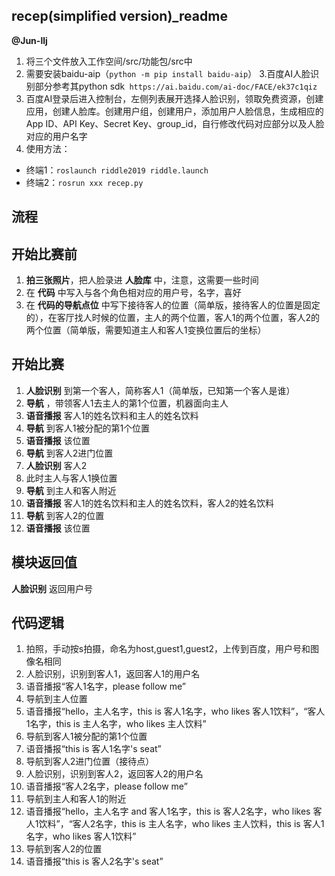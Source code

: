 ## recep(simplified version)_readme  
__@Jun-llj__    
1. 将三个文件放入工作空间/src/功能包/src中    
2. 需要安装baidu-aip（`python -m pip install baidu-aip`）
3.百度AI人脸识别部分参考其python sdk` https://ai.baidu.com/ai-doc/FACE/ek37c1qiz`  
4. 百度AI登录后进入控制台，左侧列表展开选择人脸识别，领取免费资源，创建应用，创建人脸库。创建用户组，创建用户，添加用户人脸信息，生成相应的App ID、API Key、Secret Key、group_id，自行修改代码对应部分以及人脸对应的用户名字      
5. 使用方法：  
- 终端1：`roslaunch riddle2019 riddle.launch`  
- 终端2：`rosrun xxx recep.py`    
## 流程  
## 开始比赛前  
1. __拍三张照片__，把人脸录进 __人脸库__ 中，注意，这需要一些时间    
2. 在 __代码__ 中写入与各个角色相对应的用户号，名字，喜好  
3. 在 __代码的导航点位__ 中写下接待客人的位置（简单版，接待客人的位置是固定的），在客厅找人时候的位置，主人的两个位置，客人1的两个位置，客人2的两个位置（简单版，需要知道主人和客人1变换位置后的坐标）  
## 开始比赛  
1. __人脸识别__ 到第一个客人，简称客人1（简单版，已知第一个客人是谁）
2. __导航__ ，带领客人1去主人的第1个位置，机器面向主人  
3. __语音播报__ 客人1的姓名饮料和主人的姓名饮料  
4. __导航__ 到客人1被分配的第1个位置  
5. __语音播报__ 该位置
6. __导航__ 到客人2进门位置  
7. __人脸识别__ 客人2  
8. 此时主人与客人1换位置  
9. __导航__ 到主人和客人附近  
10. __语音播报__ 客人1的姓名饮料和主人的姓名饮料，客人2的姓名饮料  
11. __导航__ 到客人2的位置
12. __语音播报__ 该位置
## 模块返回值  
 __人脸识别__ 返回用户号  
## 代码逻辑  
1. 拍照，手动按s拍摄，命名为host,guest1,guest2，上传到百度，用户号和图像名相同    
2. 人脸识别，识别到客人1，返回客人1的用户名  
3. 语音播报“客人1名字，please follow me”
4. 导航到主人位置  
5. 语音播报“hello，主人名字，this is 客人1名字，who likes 客人1饮料”，“客人1名字，this is 主人名字，who likes 主人饮料”  
6. 导航到客人1被分配的第1个位置  
7. 语音播报“this is 客人1名字's seat”  
8. 导航到客人2进门位置（接待点）  
9.   人脸识别，识别到客人2，返回客人2的用户名   
10.  语音播报“客人2名字，please follow me”
11.  导航到主人和客人1的附近  
12.  语音播报“hello，主人名字 and 客人1名字，this is 客人2名字，who likes 客人1饮料”，“客人2名字，this is 主人名字，who likes 主人饮料，this is 客人1名字，who likes 客人1饮料”  
13.  导航到客人2的位置  
14.  语音播报“this is 客人2名字's seat”  
